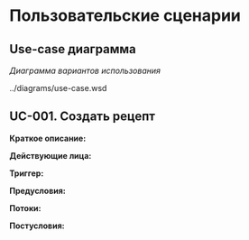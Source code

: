 # Пользовательские сценарии

## Use-case диаграмма

*Диаграмма вариантов использования*

<include>../diagrams/use-case.wsd</include>

## UC-001. Создать рецепт

**Краткое описание:**

**Действующие лица:**

**Триггер:**

**Предусловия:**

**Потоки:**

**Постусловия:**
